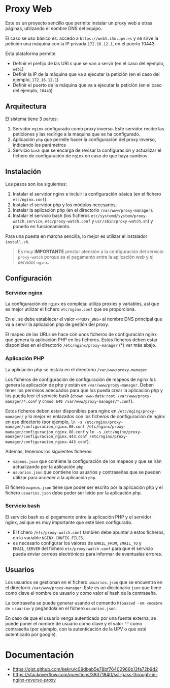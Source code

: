 # Proxy Web

Este es un proyecto sencillo que permite instalar un proxy web a otras páginas, utilizando el nombre DNS del equipo. 

El caso se uso básico es: accedo a `https://web1.i3m.upv.es` y se sirve la petición una máquina con la IP privada `172.16.12.1`, en el puerto 10443.

Esta plataforma permite
- Definir el prefijo de las URLs que se van a servir (en el caso del ejemplo, `web1`)
- Definir la IP de la máquina que va a ejecutar la petición (en el caso del ejemplo, `172.16.12.1`)
- Definir el puerto de la máquina que va a ejecutar la petición (en el caso del ejemplo, `10443`)

## Arquitectura

El sistema tiene 3 partes:

1. Servidor `nginx` configurado como proxy inverso. Este servidor recibe las peticiones y las redirige a la máquina que se ha configurado.
2. Aplicación `php` que permite hacer la configuración del proxy inverso, indicando los parámetros
3. Servicio `bash` que se encarga de revisar la configuración y actualizar el fichero de configuración de `nginx` en caso de que haya cambios.

## Instalación

Los pasos son los siguientes:

1. Instalar el servidor nginx e incluir la configuración básica (en el fichero `etc/nginx.conf`).
2. Instalar el servidor php y los módulos necesarios.
3. Instalar la aplicación php (en el directorio `/var/www/proxy-manager`).
4. Instalar el servicio bash (los ficheros `etc/systemd/system/proxy-watch.service`, `etc/proxy-watch.conf` y `usr/sbin/proxy-watch.sh`) y ponerlo en funcionamiento.

Para una puesta en marcha sencilla, lo mejor es utilizar el instalador `install.sh`.

> Es muy **IMPORTANTE** prestar atención a la configuración del servicio `proxy-watch` porque es el pegamento entre la aplicación web y el servidor `nginx`.

## Configuración 

### Servidor nginx

La configuración de `nginx` es compleja: utiliza proxies y variables, así que es mejor utilizar el fichero `etc/nginx.conf` que se proporciona. 

En el, se debe establecer el valor `<PROXY_DNS>` al nombre DNS principal que va a servir la aplicación php de gestión del proxy.

El mapeo de las URLs se hace con unos ficheros de configuración nginx que genera la aplicación PHP en los ficheros. Estos ficheros deben estar disponibles en el directorio `/etc/nginx/proxy-manager` (*) ver más abajo.

### Aplicación PHP

La aplicación php se instala en el directorio `/var/www/proxy-manager`.

Los ficheros de configuración de configuración de mapeos de nginx los genera la aplicación de php y están en `/var/www/proxy-manager`. Deben tener los permisos adecuados para que los pueda crear la aplicación php y los pueda leer el servicio bash (`chown www-data:root /var/www/proxy-manager/*.conf` y `chmod 640 /var/www/proxy-manager/*.conf`).

Estos ficheros deben estar disponibles para nginx en `/etc/nging/proxy-manager/` y lo mejor es enlazados con los ficheros de configuración de nginx en ese directorio (por ejemplo, `ln -s /etc/nginx/proxy-manager/configuracion_nginx.80.conf /etc/nginx/proxy-manager/configuracion_nginx.80.conf` y `ln -s /etc/nginx/proxy-manager/configuracion_nginx.443.conf /etc/nginx/proxy-manager/configuracion_nginx.443.conf`).

Además, tenemos los siguientes ficheros:
- `mapeos.json` que contiene la configuración de los mapeos y que se irán actualizando por la aplicación `php`.
- `usuarios.json` que contiene los usuarios y contraseñas que se pueden utilizar para acceder a la aplicación `php`.

El fichero `mapeos.json` tiene que poder ser escrito por la aplicación php y el fichero `usuarios.json` debe poder ser leído por la aplicación php. 

### Servicio bash

El servicio bash es el pegamento entre la aplicación PHP y el servidor nginx, así que es muy importante que esté bien configurado.

* El fichero `/etc/proxy-watch.conf` también debe apuntar a estos ficheros, en la variable `NGINX_CONFIG_FILES`.
* es necesario configurar los valores de `EMAIL_FROM`, `EMAIL_TO` y `EMAIL_SERVER` del fichero `etc/proxy-watch.conf` para que el servicio pueda enviar correos electrónicos para informar de eventuales errores.

## Usuarios

Los usuarios se gestionan en el fichero `usuarios.json` que se encuentra en el directorio `/var/www/proxy-manager`. Este es un diccionario `json` que tiene como clave el nombre de usuario y como valor el hash de la contraseña.

La contraseña se puede generar usando el comando `htpasswd -nm <nombre de usuario>` y pegándola en el fichero `usuarios.json`.

En caso de que el usuario venga autenticado por una fuente externa, se puede poner el nombre de usuario como clave y el valor `""` como contraseña (por ejemplo, con la autenticación de la UPV o que esté autenticado por google).

# Documentación

- https://gist.github.com/kekru/c09dbab5e78bf76402966b13fa72b9d2
- https://stackoverflow.com/questions/38371840/ssl-pass-through-in-nginx-reverse-proxy
